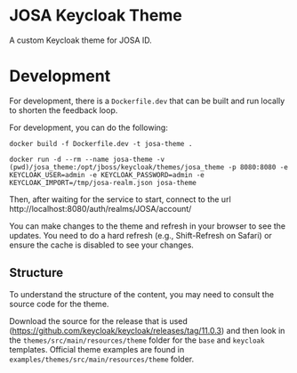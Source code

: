 # JOSA Keycloak Theme

A custom Keycloak theme for JOSA ID.

# Development

For development, there is a `Dockerfile.dev` that can be built and run locally to shorten the feedback loop.

For development, you can do the following:

```
docker build -f Dockerfile.dev -t josa-theme .

docker run -d --rm --name josa-theme -v (pwd)/josa_theme:/opt/jboss/keycloak/themes/josa_theme -p 8080:8080 -e KEYCLOAK_USER=admin -e KEYCLOAK_PASSWORD=admin -e KEYCLOAK_IMPORT=/tmp/josa-realm.json josa-theme
```

Then, after waiting for the service to start, connect to the url http://localhost:8080/auth/realms/JOSA/account/

You can make changes to the theme and refresh in your browser to see the updates. You need to do a hard refresh (e.g., Shift-Refresh on Safari) or ensure the cache is disabled to see your changes.

## Structure

To understand the structure of the content, you may need to consult the source code for the theme.

Download the source for the release that is used (https://github.com/keycloak/keycloak/releases/tag/11.0.3) and then look in the `themes/src/main/resources/theme` folder for the `base` and `keycloak` templates. Official theme examples are found in `examples/themes/src/main/resources/theme` folder.

